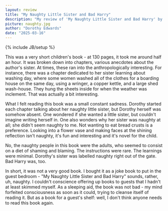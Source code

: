 ```yaml
---
layout: review
title: "My Naughty Little Sister and Bad Harry"
description: "My review of 'My Naughty Little Sister and Bad Harry' by Dorothy Edwards"
picture: naughty.jpg
author: "Dorothy Edwards"
date: "2025-03-16"
---
```

{% include JB/setup %}

This was a very short children's book - at 130 pages, it took me around half an hour. It was broken down into chapters, various anecdotes about the author's sister. At times, these ran into the anthropologically interesting. For instance, there was a chapter dedicated to her sister learning about washing day, where some women washed all of the clothes for a boarding house on the same day, using a wringer, a copper kettle, and a large shed wash-house. They hung the sheets inside for when the weather was inclement. That was actually a bit interesting.

What I felt reading this book was a small constant sadness. Dorothy started each chapter talking about her naughty little sister, but Dorothy herself was somehow absent. One wondered if she wanted a little sister, but couldn't imagine writing herself in. One also wonders why her sister was naughty at all; she didn't seem naughty to me. Not wanting to eat bread crusts is a preference. Looking into a flower vase and making faces at the shining reflection isn't naughty, it's fun and interesting and it's novel for the child.

No, the naughty people in this book were the adults, who seemed to consist on a diet of shaming and blaming. The instructions were rare. The learnings were minimal. Dorothy's sister was labelled naughty right out of the gate. Bad Harry was, too.

In short, it was not a very good book. I bought it as a joke book to put in the guest bedroom - "My Naughty Little Sister and Bad Harry" sounds, rather, uh, naughty. I couldn't conscience offering up books to guests that I hadn't at least skimmed myself. As a sleeping aid, the book was not bad - my mind forfeited consciousness as soon as it could, trying to cleanse itself of reading it. But as a book for a guest's shelf: well, I don't think anyone needs to read this book again.
